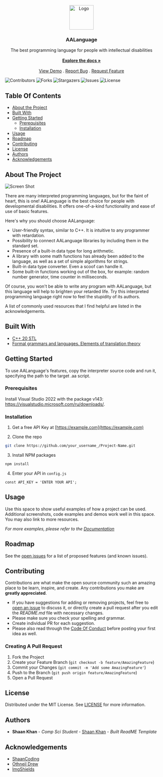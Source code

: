 <br/>
<p align="center">
  <a href="https://github.com/Irval1337/AALanguage">
    <img src="https://i.ibb.co/qxj6LjS/o2p5rr-Qap-Uo.jpg" alt="Logo" width="80" height="80">
  </a>

  <h3 align="center">AALanguage</h3>

  <p align="center">
    The best programming language for people with intellectual disabilities
    <br/>
    <br/>
    <a href="https://github.com/Irval1337/AALanguage"><strong>Explore the docs »</strong></a>
    <br/>
    <br/>
    <a href="https://github.com/Irval1337/AALanguage">View Demo</a>
    .
    <a href="https://github.com/Irval1337/AALanguage/issues">Report Bug</a>
    .
    <a href="https://github.com/Irval1337/AALanguage/issues">Request Feature</a>
  </p>
</p>

![Contributors](https://img.shields.io/github/contributors/Irval1337/AALanguage?color=dark-green) ![Forks](https://img.shields.io/github/forks/Irval1337/AALanguage?style=social) ![Stargazers](https://img.shields.io/github/stars/Irval1337/AALanguage?style=social) ![Issues](https://img.shields.io/github/issues/Irval1337/AALanguage) ![License](https://img.shields.io/github/license/Irval1337/AALanguage) 

## Table Of Contents

* [About the Project](#about-the-project)
* [Built With](#built-with)
* [Getting Started](#getting-started)
  * [Prerequisites](#prerequisites)
  * [Installation](#installation)
* [Usage](#usage)
* [Roadmap](#roadmap)
* [Contributing](#contributing)
* [License](#license)
* [Authors](#authors)
* [Acknowledgements](#acknowledgements)

## About The Project

![Screen Shot](https://i.ibb.co/mv86vVN/Screenshot-2.png)

There are many interpreted programming languages, but for the faint of heart, this is one! AALanguage is the best choice for people with developmental disabilities. It offers one-of-a-kind functionality and ease of use of basic features.

Here's why you should choose AALanguage:

* User-friendly syntax, similar to C++. It is intuitive to any programmer with retardation.
* Possibility to connect AALanguage libraries by including them in the standard set.
* Presence of a built-in data type for long arithmetic.
* A library with some math functions has already been added to the language, as well as a set of simple algorithms for strings.
* Built-in data type converter. Even a scoof can handle it.
* Some built-in functions working out of the box, for example: random number generator, time counter in milliseconds.

Of course, you won't be able to write any program with AALanguage, but this language will help to brighten your retarded life. Try this interpreted programming language right now to feel the stupidity of its authors.

A list of commonly used resources that I find helpful are listed in the acknowledgements.

## Built With



* [С++ 20 STL](https://en.cppreference.com/w/cpp/)
* [Formal grammars and languages. Elements of translation theory](https://al.cs.msu.ru/files/formal.languages.translation.theory.pdf)

## Getting Started

To use AALanguage's features, copy the interpreter source code and run it, specifying the path to the target .aa script.

### Prerequisites

Install Visual Studio 2022 with the package v143: https://visualstudio.microsoft.com/ru/downloads/.

### Installation

1. Get a free API Key at [https://example.com](https://example.com)

2. Clone the repo

```sh
git clone https://github.com/your_username_/Project-Name.git
```

3. Install NPM packages

```sh
npm install
```

4. Enter your API in `config.js`

```JS
const API_KEY = 'ENTER YOUR API';
```

## Usage

Use this space to show useful examples of how a project can be used. Additional screenshots, code examples and demos work well in this space. You may also link to more resources.

_For more examples, please refer to the [Documentation](https://example.com)_

## Roadmap

See the [open issues](https://github.com/Irval1337/AALanguage/issues) for a list of proposed features (and known issues).

## Contributing

Contributions are what make the open source community such an amazing place to be learn, inspire, and create. Any contributions you make are **greatly appreciated**.
* If you have suggestions for adding or removing projects, feel free to [open an issue](https://github.com/Irval1337/AALanguage/issues/new) to discuss it, or directly create a pull request after you edit the *README.md* file with necessary changes.
* Please make sure you check your spelling and grammar.
* Create individual PR for each suggestion.
* Please also read through the [Code Of Conduct](https://github.com/Irval1337/AALanguage/blob/main/CODE_OF_CONDUCT.md) before posting your first idea as well.

### Creating A Pull Request

1. Fork the Project
2. Create your Feature Branch (`git checkout -b feature/AmazingFeature`)
3. Commit your Changes (`git commit -m 'Add some AmazingFeature'`)
4. Push to the Branch (`git push origin feature/AmazingFeature`)
5. Open a Pull Request

## License

Distributed under the MIT License. See [LICENSE](https://github.com/Irval1337/AALanguage/blob/main/LICENSE.md) for more information.

## Authors

* **Shaan Khan** - *Comp Sci Student* - [Shaan Khan](https://github.com/ShaanCoding/) - *Built ReadME Template*

## Acknowledgements

* [ShaanCoding](https://github.com/ShaanCoding/)
* [Othneil Drew](https://github.com/othneildrew/Best-README-Template)
* [ImgShields](https://shields.io/)
